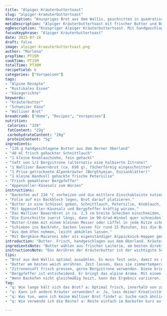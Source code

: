 ```yaml
---
title: "Alpiger Kräuterbuttertoast"
slug: "alpiger-kraeuterbuttertoast"
description: "Knuspriges Brot aus dem Wallis, geschnitten in quadratische Abschnitte. Handgeschlagene Butter vermischt mit frischem Schnittlauch und getrockneten Alpenkräutern. Ein Spritzer frischer Zitronensaft bringt Säure, eine Prise Appenzeller-Salz und Bergpfeffer würzen. Im Ofen sanft gebräunt, so dass die Butter schmilzt und die Aromen aufsteigen. Passt wunderbar zu gratinierten Teigwaren mit Gruyère. Ein rustikaler Snack, inspiriert vom Leben auf der Alp, wo einfache Zutaten höchsten Genuss versprechen."
metaDescription: "Alpiger Kräuterbuttertoast mit frischer Butter und Bergkräutern, ideal für Berge und Hütten. Ein rustikaler Snack aus der Schweizer Alpenküche."
ogDescription: "Knuspriger Alpiger Kräuterbuttertoast. Mit handgeschlagener Butter, Kräutern und Walliser Bauernbrot. Perfekt zu Käse oder am Alppicknick."
focusKeyphrase: "Alpiger Kräuterbuttertoast"
date: 2025-07-18
draft: false
image: alpiger-kraeuterbuttertoast.png
author: "Marlena"
prepTime: PT15M
cookTime: PT15M
totalTime: PT30M
recipeYield: 6
categories: ["Vorspeisen"]
tags:
- "Alpine Rezepte"
- "Rustikales Essen"
- "Käsegerichte"
keywords:
- "Kräuterbutter"
- "Schweizer Käse"
- "Walliser Brot"
breadcrumb: ["Home", "Recipes", "Vorspeisen"]
nutrition: 
 calories: "320"
 fatContent: "22g"
 carbohydrateContent: "28g"
 proteinContent: "5g"
ingredients:
- "120 g handgeschlagene Butter aus dem Berner Oberland"
- "40 ml frisch gehackter Schnittlauch"
- "1 kleine Knoblauchzehe, fein gehackt"
- "Saft von 1/2 Bergzitrone (alternativ eine halbierte Zitrone)"
- "1 Walliser Bauernbrot (ca. 650 g), fächerförmig eingeschnitten"
- "1 Prise getrocknete Alpenkräuter (Bergthymian, Enzianblätter)"
- "1 kleine Handvoll gehackte frische Petersilie"
- "Frisch gemahlener Bergpfeffer"
- "Appenzeller-Käsesalz zum Würzen"
instructions:
- "Backofen auf 210 °C vorheizen und die mittlere Einschubleiste nutzen."
- "Folie auf ein Backblech legen, Brot darauf platzieren."
- "Butter in eine Schüssel geben, Schnittlauch, Petersilie, Knoblauch, Zitronensaft und getrocknete Alpenkräuter untermischen."
- "Mit Appenzeller-Käsesalz und Bergpfeffer kräftig würzen."
- "Das Walliser Bauernbrot in ca. 2,5 cm breite Scheiben einschneiden, aber nicht ganz durchschneiden, so bleibt das Brot als Laib verbunden."
- "Die Einschnitte zuerst längs, dann im 90-Grad-Winkel quer schneiden, so entstehen kleine Quadrate."
- "Butter-Creme mit einem kleinen Messer oder Löffel in jede Ritze schmieren, besonders auf die Schnittflächen achten."
- "Schieben ins Backrohr, backen lassen für rund 15 Minuten, bis die Butter schmilzt und sich goldbraune Röstaromen zeigen."
- "Aus dem Ofen nehmen, leicht abkühlen lassen."
- "Mit Bergkäse-Macaroni oder als eigenständiger Alppicknick-Happen geniessen."
introduction: "Butter. Frisch, handgeschlagen aus dem Oberland. Kräuter, geerntet am Mittwochmorgen neben der Alphütte. Brot, jeder Schnitt ein kleines Stück Heimat – Wallis, grobkörnig, duftet nach Roggen. Der Ofen glüht, alter Steinhaus-Ofen, Backblech aus Kupfer, Folie zum Schutz des Holztischs. Splitterndes Holzfeuer knistert, während die Butter schmilzt und sich mit Zitronensäure vermischt. Knoblauch bringt Würze, Schnittlauch Frische, Alpenkräuter das wilde Aroma. So soll's sein in der Bergeinsamkeit. Man schnippelt nicht einfach. Man lebt mit dem Brot, steckt es teils dankbar, teils hungrig in die Hand. Dazu ein Glas klaren Quellwassers, ein Stück Gruyère – fertig ist der Snack, der durchzieht, wenn die Füsse müde sind vom Aufstieg."
ingredientsNote: "Butter wählen aus frischer Laiterie, am besten direkt von der Alp, wo die Kühe auf saftigem Berggras weiden. Das ist nicht wie Massenware. Schnittlauch frisch zupfen, nach der Morgentauzeit – das bringt das beste Aroma. Alpenkräuter müssen sorgsam gesammelt werden, weil sie schnell ihren Duft verlieren. Bergzitrone bringt Säure, ersetzt manchmal gemeine Industrie-Zitrone. Das Walliser Bauernbrot darf nicht zu weich sein, sonst wird der Schnitt matschig. Durch das quadratische Einscheiden verteilt sich die Butter ideal und bleibt beim Backen in den 'Taschnitten'. Pfeffer und Salz kommen aus den Alpen, echte Bergprodukte, die in keiner Küche fehlen sollten."
instructionsNote: "Das Anrühren der Kräuterbutter ist der wichtigste Schritt. Nicht einfach alles zusammen werfen, sondern Butter zuerst weich werden lassen, dann die Kräuter langsam untermengen. So entfalten sie ihr Aroma. Brot wird nicht komplett durchgeschnitten, so bleibt die Struktur erhalten und man erhält kleine Portionen, die man wie Grilled Cheese portionsweise abziehen kann. Das Backen auf mittlerer Stufe lässt die Butter sachte schmelzen und das Brot leicht rösten – so bleibt die Textur knusprig und innen wunderbar weich. Alpenofen oder moderner Elektroofen – hauptsache die Hitze ist gleichmässig und gut verteilt. Servieren wenn noch warm, optional mit einem Klecks würzigem Gruyère-Schmelz oder hausgemachtem Apfelchutney. Urchig, alpin, mit Herz."
tips:
- "Brot aus dem Wallis optimal auswählen. Es muss fest sein, damit es nicht matschig wird. Fächerförmig schneiden für mehr Butter-Distribution. Perfekt für die Struktur."
- "Butter am besten weich anrühren. Zeit lassen, dass sie zimmertemperatur erreicht. Kräuter sorgfältig vermischen. So entfalten die Aromen ihr volles Potenzial. Schneide nicht zu hektisch."
- "Zitronensaft frisch pressen, gerne Bergzitrone verwenden. Diese bringt eine ganz andere Säure. Kombiniere das mit Appenzeller-Salz. Ein bisschen ist genug, nicht zu salzig."
- "Bergpfeffer ist entscheidend. Er bringt das alpine Aroma. Mit einem Mörser frisch mahlen, das gibt Intensität. Vor dem Servieren auf das Brot streuen – für mehr Geschmack."
- "Wenn Backofen nicht gleichmäßig heizt, kann das Ergebnis variieren. Achte darauf, gleichmäßig braun. Ein guter Alp-Ofen ist hilfreich. Lass das Brot vorher bei Raumtemperatur stehen."
faq:
- "q: Wie lange hält sich das Brot? a: Optimal frisch, innerhalb von zwei Tagen aufbrauchen. Im Kühlschrank lagern, dann aber vor dem Essen wieder aufwärmen. Muss knusprig bleiben."
- "q: Kann ich andere Kräuter verwenden? a: Ja, lass deiner Kreativität freien Lauf. Frische Kräuter sind top, aber manchmal sind Trockenkräuter nötig. Wichtig ist, die richtigen Kombinationen zu finden."
- "q: Was tun, wenn ich keine Walliser Brot finde? a: Suche nach ähnlichem rustikalen Brot. Ein kräftiges Roggenbrot funktioniert. Wichtig ist die Textur. Mache den Schnitt gleich."
- "q: Wie verwende ich die Reste? a: Reste einfach im Backofen kurz aufwärmen. Sie sind super im nächsten Alppicknick. Oder mit einem Aufstrich kombinieren. Käse passt immer."

---
```

